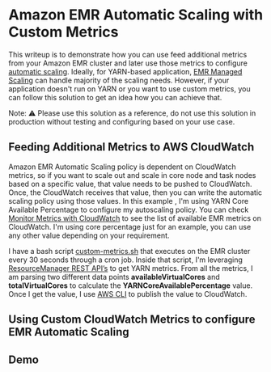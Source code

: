 # Amazon EMR Automatic Scaling with Custom Metrics

This writeup is to demonstrate how you can use feed additional metrics from your Amazon EMR cluster and later use
 those metrics to configure [automatic scaling](https://docs.aws.amazon.com/emr/latest/ManagementGuide/emr-automatic-scaling.html). Ideally, for YARN-based application, [EMR Managed Scaling](https://docs.aws.amazon.com/emr/latest/ManagementGuide/emr-managed-scaling.html) can handle majority of the scaling needs. However, if your application doesn't run on YARN or you want to use custom metrics, you can follow this solution to get an idea how you can achieve that.
  
Note: ⚠️ Please use this solution as a reference, do not use this solution in production without testing and
 configuring based on your use case.

## Feeding Additional Metrics to AWS CloudWatch

Amazon EMR Automatic Scaling policy is dependent on CloudWatch metrics, so if you want to  scale out and scale in
core node and task nodes based on a specific value, that value needs to be pushed to CloudWatch. Once, the CloudWatch
 receives that value, then you can write the automatic scaling policy using those values. In this example
 , I'm using YARN Core Available Percentage to configure my autoscaling policy. You can check [Monitor Metrics with CloudWatch](https://docs.aws.amazon.com/emr/latest/ManagementGuide/UsingEMR_ViewingMetrics.html) to see the list of available
 EMR metrics on CloudWatch. I'm using core percentage just for an example, you can use any other value depending on
  your requirement. 
     
I have a bash script [custom-metrics.sh](scripts/custom-metrics.sh) that executes on the EMR cluster every 30 seconds
 through a cron job. Inside that script, I'm leveraging [ResourceManager REST
 API’s](https://hadoop.apache.org/docs/r2.8.5/hadoop-yarn/hadoop-yarn-site/ResourceManagerRest.html) to get YARN
  metrics. From all the metrics, I am parsing two different data points **availableVirtualCores** and
   **totalVirtualCores** to calculate the **YARNCoreAvailablePercentage** value. Once I get the value, I use
    [AWS CLI](https://aws.amazon.com/cli/) to publish the value to CloudWatch.

## Using Custom CloudWatch Metrics to configure EMR Automatic Scaling

## Demo